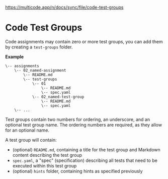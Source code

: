 https://multicode.app/n/docs/sync/file/code-test-groups

# Code Test Groups

Code assignments may contain zero or more test groups, you can add them by creating a `test-groups` folder.

**Example**

```
\-- assignments
    \-- 02_named-assignment
        \-- README.md
        \-- test-groups
            \-- 01
                \-- README.md
                \-- spec.yaml
            \-- 02_named-test-group
                \-- README.md
                \-- spec.yaml
    \-- ...
```

Test groups contain two numbers for ordering, an underscore, and an optional test group name. The ordering numbers are required, as they allow for an optional name.

A test group will contain:
- (optional) `README.md`, containing a title for the test group and Markdown content describing the test group
- `spec.yaml`, a "spec" (specification) describing all tests that need to be executed within this test group
- (optional) `hints` folder, containing hints as specified previously
